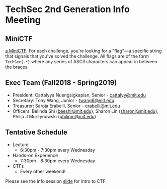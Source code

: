 # TechSec 2nd Generation Info Meeting

## MiniCTF

[a MiniCTF](https://techsec.club/). For each challenge, you're looking for a "flag"—a specific string that signals that you've solved the challenge. All flags are of the form `TechSec{.*}` where any series of ASCII characters can appear in between the braces. 

## Exec Team (Fall2018 - Spring2019)

* President: Cattalyya Nuengsigkapian, Senior - cattalyy@mit.edu
* Secretary: Tony Wang, Junior - twang6@mit.edu
* Treasurer: Saroja Erabelli, Senior - erabelli@mit.edu
* Officers: Belinda Shi (beeshi@mit.edu), Sharon Lin (sharonl@mit.edu), Philip J Murzynowski (philipm@mit.edu) 


## Tentative Schedule
- Lecture
    - 6:30pm - 7:30pm every Wednesday 
- Hands-on Experience
    - 7:30pm - 8:30pm every Wednesday
- CTFs
    - Every other weekend!

Please see the info session [slide](TechSec-info-session.pdf) for intro to CTF.